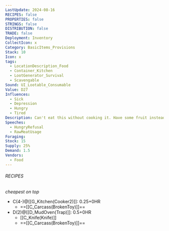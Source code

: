```yaml
---
LastUpdate: 2024-08-16
RECIPES: false
PROPERTIES: false
STRINGS: false
DISTRIBUTION: false
TRADE: false
Deployment: Inventory
CollectIcon: x
Category: BasicItems_Provisions
Stack: 10
Icon: x
tags:
  - LocationDescription_Food
  - Container_Kitchen
  - LootGenerator_Survival
  - Scavengable
Sound: UI_Lootable_Consumable
Value: D27
Influences:
  - Sick
  - Depression
  - Hungry
  - Tired
Description: Can't eat this without cooking it. Have some fruit instead.
Speeches:
  - HungryRefusal
  - RawMeatUsage
Foraging: 
Stock: 15
Supply: 25%
Demand: 1.5
Vendors:
  - Food
---
```


###### RECIPES
*cheapest on top*
- C(4-)@[[G_Kitchen(Cooker2)]]: 0.25+0HR
	- ==[[C_Carcass(BrokenToy)]]==
- D(2)@[[D_MudOven(Trap)]]: 0.5+0HR
	- [[C_Knife(Knife)]]
	- ==[[C_Carcass(BrokenToy)]]==

